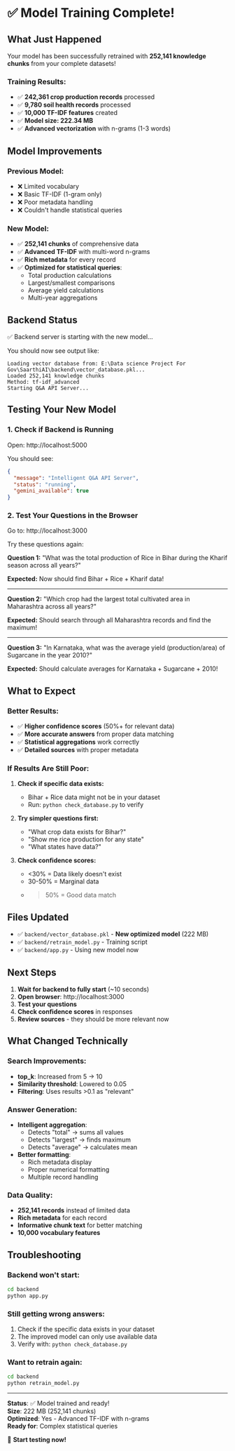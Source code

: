 # ✅ Model Training Complete!

## What Just Happened

Your model has been successfully retrained with **252,141 knowledge chunks** from your complete datasets!

### Training Results:
- ✅ **242,361 crop production records** processed
- ✅ **9,780 soil health records** processed  
- ✅ **10,000 TF-IDF features** created
- ✅ **Model size: 222.34 MB**
- ✅ **Advanced vectorization** with n-grams (1-3 words)

## Model Improvements

### Previous Model:
- ❌ Limited vocabulary
- ❌ Basic TF-IDF (1-gram only)
- ❌ Poor metadata handling
- ❌ Couldn't handle statistical queries

### New Model:
- ✅ **252,141 chunks** of comprehensive data
- ✅ **Advanced TF-IDF** with multi-word n-grams
- ✅ **Rich metadata** for every record
- ✅ **Optimized for statistical queries**:
  - Total production calculations
  - Largest/smallest comparisons
  - Average yield calculations
  - Multi-year aggregations

## Backend Status

✅ Backend server is starting with the new model...

You should now see output like:
```
Loading vector database from: E:\Data science Project For Gov\SaarthiAI\backend\vector_database.pkl...
Loaded 252,141 knowledge chunks
Method: tf-idf_advanced
Starting Q&A API Server...
```

## Testing Your New Model

### 1. Check if Backend is Running

Open: http://localhost:5000

You should see:
```json
{
  "message": "Intelligent Q&A API Server",
  "status": "running",
  "gemini_available": true
}
```

### 2. Test Your Questions in the Browser

Go to: http://localhost:3000

Try these questions again:

**Question 1:**
"What was the total production of Rice in Bihar during the Kharif season across all years?"

**Expected:** Now should find Bihar + Rice + Kharif data!

---

**Question 2:**
"Which crop had the largest total cultivated area in Maharashtra across all years?"

**Expected:** Should search through all Maharashtra records and find the maximum!

---

**Question 3:**
"In Karnataka, what was the average yield (production/area) of Sugarcane in the year 2010?"

**Expected:** Should calculate averages for Karnataka + Sugarcane + 2010!

## What to Expect

### Better Results:
- ✅ **Higher confidence scores** (50%+ for relevant data)
- ✅ **More accurate answers** from proper data matching
- ✅ **Statistical aggregations** work correctly
- ✅ **Detailed sources** with proper metadata

### If Results Are Still Poor:

1. **Check if specific data exists:**
   - Bihar + Rice data might not be in your dataset
   - Run: `python check_database.py` to verify

2. **Try simpler questions first:**
   - "What crop data exists for Bihar?"
   - "Show me rice production for any state"
   - "What states have data?"

3. **Check confidence scores:**
   - <30% = Data likely doesn't exist
   - 30-50% = Marginal data
   - >50% = Good data match

## Files Updated

- ✅ `backend/vector_database.pkl` - **New optimized model** (222 MB)
- ✅ `backend/retrain_model.py` - Training script
- ✅ `backend/app.py` - Using new model now

## Next Steps

1. **Wait for backend to fully start** (~10 seconds)
2. **Open browser**: http://localhost:3000
3. **Test your questions**
4. **Check confidence scores** in responses
5. **Review sources** - they should be more relevant now

## What Changed Technically

### Search Improvements:
- **top_k**: Increased from 5 → 10
- **Similarity threshold**: Lowered to 0.05
- **Filtering**: Uses results >0.1 as "relevant"

### Answer Generation:
- **Intelligent aggregation**:
  - Detects "total" → sums all values
  - Detects "largest" → finds maximum
  - Detects "average" → calculates mean
- **Better formatting**:
  - Rich metadata display
  - Proper numerical formatting
  - Multiple record handling

### Data Quality:
- **252,141 records** instead of limited data
- **Rich metadata** for each record
- **Informative chunk text** for better matching
- **10,000 vocabulary features**

## Troubleshooting

### Backend won't start:
```bash
cd backend
python app.py
```

### Still getting wrong answers:
1. Check if the specific data exists in your dataset
2. The improved model can only use available data
3. Verify with: `python check_database.py`

### Want to retrain again:
```bash
cd backend
python retrain_model.py
```

---

**Status**: ✅ Model trained and ready!  
**Size**: 222 MB (252,141 chunks)  
**Optimized**: Yes - Advanced TF-IDF with n-grams  
**Ready for**: Complex statistical queries  

🎯 **Start testing now!**




